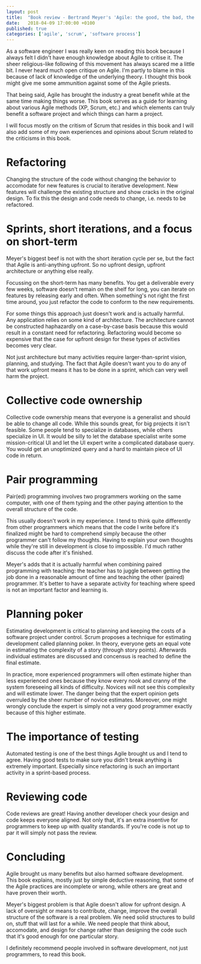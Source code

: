 ```yaml
---
layout: post
title:  "Book review - Bertrand Meyer's 'Agile: the good, the bad, the ugly'"
date:   2018-04-09 17:00:00 +0100
published: true
categories: ['agile', 'scrum', 'software process']
---
```


As a software engineer I was really keen on reading this book because I always 
felt I didn't have enough knowledge about Agile to critise it. The sheer religious-like
following of this movement has always scared me a little bit. I never heard much open
critique on Agile. I'm partly to blame in this because of lack of knowledge of the underlying theory.
I thought this book might give me some ammunition against some of the Agile priests.

That being said, Agile has brought the industry a great benefit while at the same time making things worse. This book
serves as a guide for learning about various Agile methods (XP, Scrum, etc.) and which elements can
truly benefit a software project and which things can harm a project.

I will focus mostly on the critism of Scrum that resides in this book and I will also add some of my
own experiences and opinions about Scrum related to the criticisms in this book.

# Refactoring

Changing the structure of the code without changing the behavior to accomodate for new features
is crucial to iterative development. New features will challenge the existing structure and
show cracks in the original design. To fix this the design and code needs to change,
i.e. needs to be refactored.

# Sprints, short iterations, and a focus on short-term

Meyer's biggest beef is not with the short iteration cycle per se, but the fact that Agile is
anti-anything upfront. So no upfront design, upfront architecture or anything else really.

Focussing on the short-term has many benefits. You get a deliverable every few weeks, software
doesn't remain on the shelf for long, you can iterate on features by releasing early and often.
When something's not right the first time around, you just refactor the code to conform to the new
requirements.

For some things this approach just doesn't work and is actually harmful. Any application relies
on some kind of architecture. The architecture cannot be constructed haphazardly on a case-by-case
basis because this would result in a constant need for refactoring. Refactoring would become so
expensive that the case for upfront design for these types of activities becomes very clear. 

Not just architecture but many activities require larger-than-sprint vision, planning, and
studying. The fact that Agile doesn't want you to do any of that work upfront means it has to be
done in a sprint, which can very well harm the project.

# Collective code ownership

Collective code ownership means that everyone is a generalist and should be able to change all code.
While this sounds great, for big projects it isn't feasible. Some people tend to specialize in
databases, while others specialize in UI. It would be silly to let the database specialist write
some mission-critical UI and let the UI expert write a complicated database query. You would get an
unoptimized query and a hard to maintain piece of UI code in return.

# Pair programming

Pair(ed) programming involves two programmers working on the same computer, with one of them typing
and the other paying attention to the overall structure of the code.

This usually doesn't work in my experience. I tend to think quite differently from other programmers
which means that the code I write before it's finalized might be hard to comprehend simply because
the other programmer can't follow my thoughts. Having to explain your own thoughts while they're
still in development is close to impossible. I'd much rather discuss the code after it's finished.

Meyer's adds that it is actually harmful when combining paired programming with teaching: the
teacher has to juggle between getting the job done in a reasonable amount of time and teaching the
other (paired) programmer. It's better to have a separate activity for teaching where speed is not
an important factor and learning is.

# Planning poker

Estimating development is critical to planning and keeping the costs of a software project under
control. Scrum proposes a technique for estimating development called planning poker. In theory,
everyone gets an equal vote in estimating the complexity of a story (through story points).
Afterwards individual estimates are discussed and concensus is reached to define the final estimate.

In practice, more experienced programmers will often estimate higher than less experienced ones
because they know every nook and cranny of the system foreseeing all kinds of difficulty. Novices
will not see this complexity and will estimate lower. The danger being that the expert opinion gets
overruled by the sheer number of novice estimates. Moreover, one might wrongly conclude the expert
is simply not a very good programmer exactly because of this higher estimate.

# The importance of testing

Automated testing is one of the best things Agile brought us and I tend to agree. Having good tests
to make sure you didn't break anything is extremely important. Especially since refactoring is such
an important activity in a sprint-based process.

# Reviewing code

Code reviews are great! Having another developer check your design and code keeps everyone
aligned. Not only that, it's an extra insentive for programmers to keep up with quality standards.
If you're code is not up to par it will simply not pass the review.

# Concluding

Agile brought us many benefits but also harmed software development. This book explains, mostly
just by simple deductive reasoning, that some of the Agile practices are incomplete or wrong, while
others are great and have proven their worth.

Meyer's biggest problem is that Agile doesn't allow for upfront design. A lack of oversight
or means to contribute, change, improve the overall structure of the software is a real problem.
We need solid structures to build on, stuff that will last for a while. We need people that think
about, accomodate, and design for change rather than designing the code such that it's good enough
for one particular story.

I definitely recommend people involved in software development, not just programmers, to read this book.
